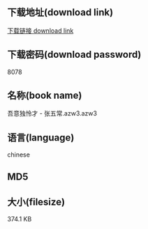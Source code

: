 ## 下载地址(download link)
[下载链接 download link](https://voluble-croquembouche-d321dc.netlify.app/?s=%E5%90%BE%E6%84%8F%E7%8B%AC%E6%80%9C%E6%89%8D+-+%E5%BC%A0%E4%BA%94%E5%B8%B8.azw3)

## 下载密码(download password)
8078

## 名称(book name)
吾意独怜才 - 张五常.azw3.azw3

## 语言(language)
chinese

## MD5


## 大小(filesize)
374.1 KB
